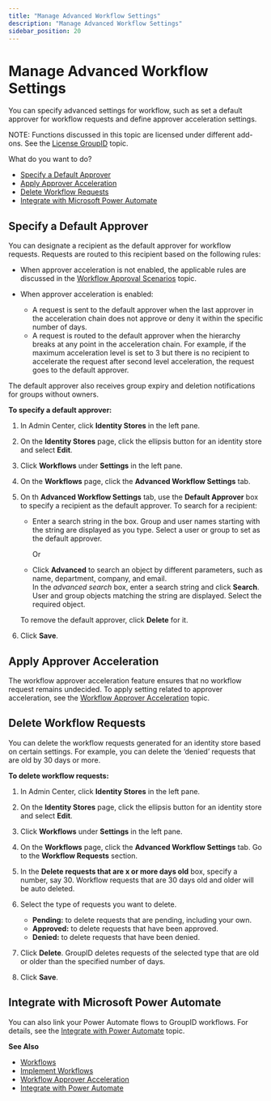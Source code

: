 ```yaml
---
title: "Manage Advanced Workflow Settings"
description: "Manage Advanced Workflow Settings"
sidebar_position: 20
---
```


# Manage Advanced Workflow Settings

You can specify advanced settings for workflow, such as set a default approver for workflow requests
and define approver acceleration settings.

NOTE: Functions discussed in this topic are licensed under different add-ons. See the
[ License GroupID](/docs/directorymanager/11.0/admincenter/concepts/licensing.md) topic.

What do you want to do?

- [Specify a Default Approver](#specify-a-default-approver)
- [Apply Approver Acceleration](#apply-approver-acceleration)
- [Delete Workflow Requests](#delete-workflow-requests)
- [Integrate with Microsoft Power Automate](#integrate-with-microsoft-power-automate)

## Specify a Default Approver

You can designate a recipient as the default approver for workflow requests. Requests are routed to
this recipient based on the following rules:

- When approver acceleration is not enabled, the applicable rules are discussed in the
  [Workflow Approval Scenarios](/docs/directorymanager/11.0/admincenter/workflow/overview.md#workflow-approval-scenarios)
  topic.
- When approver acceleration is enabled:

    - A request is sent to the default approver when the last approver in the acceleration chain
      does not approve or deny it within the specific number of days.
    - A request is routed to the default approver when the hierarchy breaks at any point in the
      acceleration chain. For example, if the maximum acceleration level is set to 3 but there is no
      recipient to accelerate the request after second level acceleration, the request goes to the
      default approver.

The default approver also receives group expiry and deletion notifications for groups without
owners.

**To specify a default approver:**

1. In Admin Center, click **Identity Stores** in the left pane.
2. On the **Identity Stores** page, click the ellipsis button for an identity store and select
   **Edit**.
3. Click **Workflows** under **Settings** in the left pane.
4. On the **Workflows** page, click the **Advanced Workflow Settings** tab.
5. On th **Advanced Workflow Settings** tab, use the **Default Approver** box to specify a recipient
   as the default approver. To search for a recipient:

    - Enter a search string in the box. Group and user names starting with the string are displayed
      as you type. Select a user or group to set as the default approver.

        Or

    - Click **Advanced** to search an object by different parameters, such as name, department,
      company, and email.  
      In the _advanced search_ box, enter a search string and click **Search**. User and group
      objects matching the string are displayed. Select the required object.

    To remove the default approver, click **Delete** for it.

6. Click **Save**.

## Apply Approver Acceleration

The workflow approver acceleration feature ensures that no workflow request remains undecided. To
apply setting related to approver acceleration, see the
[Workflow Approver Acceleration](/docs/directorymanager/11.0/admincenter/workflow/approveracceleration.md)
topic.

## Delete Workflow Requests

You can delete the workflow requests generated for an identity store based on certain settings. For
example, you can delete the ‘denied’ requests that are old by 30 days or more.

**To delete workflow requests:**

1. In Admin Center, click **Identity Stores** in the left pane.
2. On the **Identity Stores** page, click the ellipsis button for an identity store and select
   **Edit**.
3. Click **Workflows** under **Settings** in the left pane.
4. On the **Workflows** page, click the **Advanced Workflow Settings** tab. Go to the **Workflow
   Requests** section.
5. In the **Delete requests that are x or more days old** box, specify a number, say 30. Workflow
   requests that are 30 days old and older will be auto deleted.
6. Select the type of requests you want to delete.

    - **Pending:** to delete requests that are pending, including your own.
    - **Approved:** to delete requests that have been approved.
    - **Denied:** to delete requests that have been denied.

7. Click **Delete**. GroupID deletes requests of the selected type that are old or older than the
   specified number of days.
8. Click **Save**.

## Integrate with Microsoft Power Automate

You can also link your Power Automate flows to GroupID workflows. For details, see the
[Integrate with Power Automate](/docs/directorymanager/11.0/admincenter/workflow/integrate.md)
topic.

**See Also**

- [Workflows](/docs/directorymanager/11.0/admincenter/workflow/overview.md)
- [Implement Workflows](/docs/directorymanager/11.0/admincenter/workflow/implement.md)
- [Workflow Approver Acceleration](/docs/directorymanager/11.0/admincenter/workflow/approveracceleration.md)
- [Integrate with Power Automate](/docs/directorymanager/11.0/admincenter/workflow/integrate.md)
